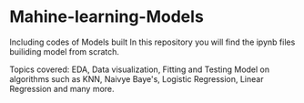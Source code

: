 # Mahine-learning-Models
Including codes of Models built
In this repository you will find the ipynb files builiding model from scratch. 

Topics covered: EDA, Data visualization, Fitting and Testing Model on algorithms such as KNN, Naivye Baye's, Logistic Regression, Linear Regression and many more. 
